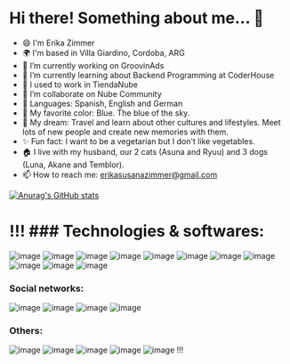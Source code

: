 # Hi there! Something about me... 👋 

- 😄 I'm Erika Zimmer
- 🌍 I'm based in Villa Giardino, Cordoba, ARG
- 🚀 I’m currently working on GroovinAds
- 📒 I’m currently learning about Backend Programming at CoderHouse
- 🦄 I used to work in TiendaNube 
- 👯 I’m collaborate on Nube Community
- 💬 Languages: Spanish, English and German
- 🌈 My favorite color: Blue. The blue of the sky.
- 🔮 My dream: Travel and learn about other cultures and lifestyles. Meet lots of new people and create new memories with them.
- ✨ Fun fact: I want to be a vegetarian but I don't like vegetables.
- 🏠 I live with my husband, our 2 cats (Asuna and Ryuu) and 3 dogs (Luna, Akane and Temblor).
- 📫 How to reach me: erikasusanazimmer@gmail.com

[![Anurag's GitHub stats](https://github-readme-stats.vercel.app/api?username=ErikaZimmer)](https://github.com/anuraghazra/github-readme-stats)

# !!! ### Technologies & softwares:
![image](https://user-images.githubusercontent.com/55201104/174332371-ae83abd2-86c9-41e8-b0b6-b11514266529.png)
![image](https://user-images.githubusercontent.com/55201104/174332426-91e18a48-c6a0-45da-a21d-b391985c56f6.png)
![image](https://user-images.githubusercontent.com/55201104/174333024-d1cb15ec-4dc1-4dac-a6b9-8e0b8038ae86.png)
![image](https://user-images.githubusercontent.com/55201104/174332496-f6601e63-7b96-4245-a65f-3b3b9845afd4.png)
![image](https://user-images.githubusercontent.com/55201104/174333097-6dd188dd-f272-497d-bdcd-d6299035fc26.png)
![image](https://user-images.githubusercontent.com/55201104/174332572-7384dd91-baf1-4262-8b01-3cc9803ea709.png)
![image](https://user-images.githubusercontent.com/55201104/174332607-f4aaa646-4726-458a-bdec-981291ec9544.png)
![image](https://user-images.githubusercontent.com/55201104/174332644-3e0d1370-39b9-4473-90ac-2a3789a02784.png)
![image](https://user-images.githubusercontent.com/55201104/174332795-9bb3ec1d-d06d-44dd-b03d-c94a73b13362.png)
![image](https://user-images.githubusercontent.com/55201104/174332849-b6282ac0-e4cb-47b5-b572-b6460fbb8d1d.png)
![image](https://user-images.githubusercontent.com/55201104/174332922-a31c4aea-6821-4806-871d-4162dddf47d5.png)

### Social networks:
![image](https://user-images.githubusercontent.com/55201104/174333846-5d558424-b901-48da-a2d8-238f97981cff.png)
![image](https://user-images.githubusercontent.com/55201104/174333876-3ade4b66-bc7e-48d1-a183-0efa3828903f.png)
![image](https://user-images.githubusercontent.com/55201104/174333912-f97eeb3f-4eb2-4b9a-98d7-0b60e6f31ea1.png)
![image](https://user-images.githubusercontent.com/55201104/174333986-26c7cc9f-960a-4372-bdcb-4173c920eca0.png)

### Others:
![image](https://user-images.githubusercontent.com/55201104/174333724-fe839c9a-c501-49c3-bc54-2c5bc8c50ed7.png)
![image](https://user-images.githubusercontent.com/55201104/174333605-641dab14-b479-458c-a25c-37227917d031.png)
![image](https://user-images.githubusercontent.com/55201104/174333630-96deff2e-41ad-4614-90a8-ea945103f332.png)
![image](https://user-images.githubusercontent.com/55201104/174333660-eee165bc-b31e-4b82-911b-0de421912625.png)
![image](https://user-images.githubusercontent.com/55201104/174333699-8e139fa9-4e1d-467c-83fa-5eb804989e1e.png) !!!
